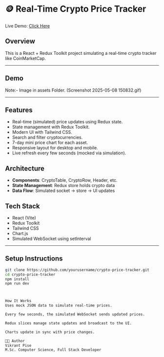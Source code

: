 # 🪙 Real-Time Crypto Price Tracker

Live Demo: [Click Here]()

## Overview

This is a React + Redux Toolkit project simulating a real-time crypto tracker like CoinMarketCap.

---

## Demo
Note:- Image in assets Folder.
(Screenshot 2025-05-08 150832.gif)

---
##  Features

-  Real-time (simulated) price updates using Redux state.
-  State management with Redux Toolkit.
-  Modern UI with Tailwind CSS.
-  Search and filter cryptocurrencies.
-  7-day mini price chart for each asset.
-  Responsive layout for desktop and mobile.
-  Live refresh every few seconds (mocked via simulation).

##  Architecture
- **Components**: CryptoTable, CryptoRow, Header, etc.
- **State Management**: Redux store holds crypto data
- **Data Flow**: Simulated socket → store → UI updates

##  Tech Stack

- React (Vite)
- Redux Toolkit
- Tailwind CSS
- Chart.js
- Simulated WebSocket using setInterval

---

##  Setup Instructions

```bash
git clone https://github.com/yourusername/crypto-price-tracker.git
cd crypto-price-tracker
npm install
npm run dev



How It Works
Uses mock JSON data to simulate real-time prices.

Every few seconds, the simulated WebSocket sends updated prices.

Redux slices manage state updates and broadcast to the UI.

Charts update in sync with price changes.

🧑‍💻 Author
Vikrant Pise
M.Sc. Computer Science, Full Stack Developer

